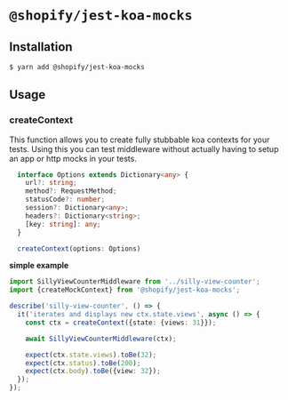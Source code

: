 # `@shopify/jest-koa-mocks`

## Installation

```bash
$ yarn add @shopify/jest-koa-mocks
```

## Usage

### createContext

This function allows you to create fully stubbable koa contexts for your tests. Using this you can test middleware without actually having to setup an app or http mocks in your tests.

```typescript
  interface Options extends Dictionary<any> {
    url?: string;
    method?: RequestMethod;
    statusCode?: number;
    session?: Dictionary<any>;
    headers?: Dictionary<string>;
    [key: string]: any;
  }

  createContext(options: Options)
```

**simple example**

```typescript
import SillyViewCounterMiddleware from '../silly-view-counter';
import {createMockContext} from '@shopify/jest-koa-mocks';

describe('silly-view-counter', () => {
  it('iterates and displays new ctx.state.views', async () => {
    const ctx = createContext({state: {views: 31}});

    await SillyViewCounterMiddleware(ctx);

    expect(ctx.state.views).toBe(32);
    expect(ctx.status).toBe(200);
    expect(ctx.body).toBe({view: 32});
  });
});
```
